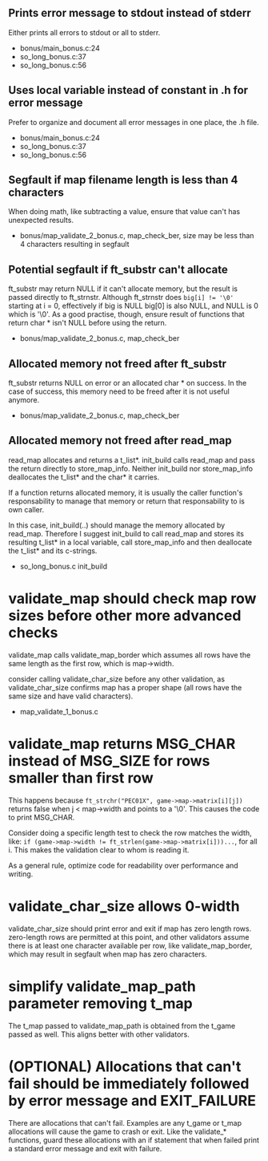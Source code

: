 ## Prints error message to stdout instead of stderr

Either prints all errors to stdout or all to stderr.

- bonus/main_bonus.c:24
- so_long_bonus.c:37
- so_long_bonus.c:56

## Uses local variable instead of constant in .h for error message

Prefer to organize and document all error messages in one place, the .h file.

- bonus/main_bonus.c:24
- so_long_bonus.c:37
- so_long_bonus.c:56

## Segfault if map filename length is less than 4 characters

When doing math, like subtracting a value, ensure that value can't has unexpected results.

- bonus/map_validate_2_bonus.c, map_check_ber, size may be less than 4 characters resulting in segfault

## Potential segfault if ft_substr can't allocate

ft_substr may return NULL if it can't allocate memory, but the result is passed directly to
ft_strnstr. Although ft_strnstr does `big[i] != '\0'` starting at i = 0, effectively if big is NULL
big[0] is also NULL, and NULL is 0 which is '\0'. As a good practise, though, ensure result of functions
that return char * isn't NULL before using the return.

- bonus/map_validate_2_bonus.c, map_check_ber

## Allocated memory not freed after ft_substr

ft_substr returns NULL on error or an allocated char * on success. In the case of success, this memory
need to be freed after it is not useful anymore. 

- bonus/map_validate_2_bonus.c, map_check_ber

## Allocated memory not freed after read_map

read_map allocates and returns a t_list*. init_build calls read_map and pass the return
directly to store_map_info. Neither init_build nor store_map_info deallocates the t_list*
and the char* it carries.

If a function returns allocated memory, it is usually the caller function's responsability to
manage that memory or return that responsability to is own caller.

In this case, init_build(..) should manage the memory allocated by read_map. Therefore I suggest
init_build to call read_map and stores its resulting t_list* in a local variable, call 
store_map_info and then deallocate the t_list* and its c-strings.

- so_long_bonus.c init_build

# validate_map should check map row sizes before other more advanced checks

validate_map calls validate_map_border which assumes all rows have the same length as the first
row, which is map->width.

consider calling validate_char_size before any other validation, as validate_char_size confirms
map has a proper shape (all rows have the same size and have valid characters).

- map_validate_1_bonus.c

# validate_map returns MSG_CHAR instead of MSG_SIZE for rows smaller than first row

This happens because `ft_strchr("PEC01X", game->map->matrix[i][j])` returns false when 
j < map->width and points to a '\0'. This causes the code to print MSG_CHAR.

Consider doing a specific length test to check the row matches the width, like:
`if (game->map->width != ft_strlen(game->map->matrix[i]))...`, for all i. This makes the 
validation clear to whom is reading it. 

As a general rule, optimize code for readability over performance and writing.

# validate_char_size allows 0-width

validate_char_size should print error and exit if map has zero length rows.
zero-length rows are permitted at this point, and other validators assume there is at least
one character available per row, like validate_map_border, which may result in segfault when
map has zero characters.

# simplify validate_map_path parameter removing t_map

The t_map passed to validate_map_path is obtained from the t_game passed as well.
This aligns better with other validators.

# (OPTIONAL) Allocations that can't fail should be immediately followed by error message and EXIT_FAILURE

There are allocations that can't fail. Examples are any t_game or t_map allocations will 
cause the game to crash or exit. Like the validate_* functions, guard these allocations with an
if statement that when failed print a standard error message and exit with failure.

